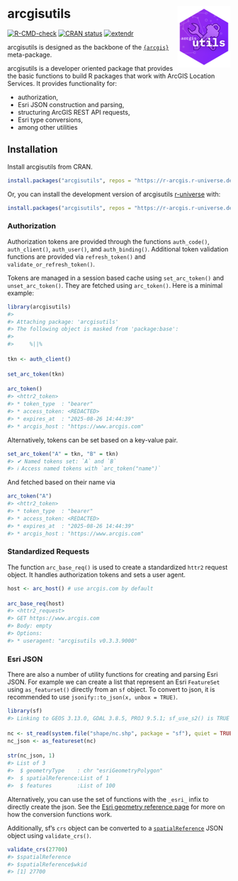 
# arcgisutils <img src="man/figures/logo.svg" align="right" height="139" alt="" />

<!-- badges: start -->

[![R-CMD-check](https://github.com/R-ArcGIS/arcgisutils/actions/workflows/R-CMD-check.yaml/badge.svg)](https://github.com/R-ArcGIS/arcgisutils/actions/workflows/R-CMD-check.yaml)
[![CRAN
status](https://www.r-pkg.org/badges/version/arcgisutils)](https://CRAN.R-project.org/package=arcgisutils)
[![extendr](https://img.shields.io/badge/extendr-%5E0.8.0-276DC2)](https://extendr.github.io/extendr/extendr_api/)
<!-- badges: end -->

arcgisutils is designed as the backbone of the
[`{arcgis}`](https://github.com/r-arcgis/arcgis) meta-package.

arcgisutils is a developer oriented package that provides the basic
functions to build R packages that work with ArcGIS Location Services.
It provides functionality for:

- authorization,
- Esri JSON construction and parsing,
- structuring ArcGIS REST API requests,
- Esri type conversions,
- among other utilities

## Installation

Install arcgisutils from CRAN.

``` r
install.packages("arcgisutils", repos = "https://r-arcgis.r-universe.dev")
```

Or, you can install the development version of arcgisutils
[r-universe](https://r-arcgis.r-universe.dev/) with:

``` r
install.packages("arcgisutils", repos = "https://r-arcgis.r-universe.dev")
```

### Authorization

Authorization tokens are provided through the functions `auth_code()`,
`auth_client()`, `auth_user()`, and `auth_binding()`. Additional token
validation functions are provided via `refresh_token()` and
`validate_or_refresh_token()`.

Tokens are managed in a session based cache using `set_arc_token()` and
`unset_arc_token()`. They are fetched using `arc_token()`. Here is a
minimal example:

``` r
library(arcgisutils)
#> 
#> Attaching package: 'arcgisutils'
#> The following object is masked from 'package:base':
#> 
#>     %||%

tkn <- auth_client()

set_arc_token(tkn)

arc_token()
#> <httr2_token>
#> * token_type  : "bearer"
#> * access_token: <REDACTED>
#> * expires_at  : "2025-08-26 14:44:39"
#> * arcgis_host : "https://www.arcgis.com"
```

Alternatively, tokens can be set based on a key-value pair.

``` r
set_arc_token("A" = tkn, "B" = tkn)
#> ✔ Named tokens set: `A` and `B`
#> ℹ Access named tokens with `arc_token("name")`
```

And fetched based on their name via

``` r
arc_token("A")
#> <httr2_token>
#> * token_type  : "bearer"
#> * access_token: <REDACTED>
#> * expires_at  : "2025-08-26 14:44:39"
#> * arcgis_host : "https://www.arcgis.com"
```

### Standardized Requests

The function `arc_base_req()` is used to create a standardized `httr2`
request object. It handles authorization tokens and sets a user agent.

``` r
host <- arc_host() # use arcgis.com by default

arc_base_req(host)
#> <httr2_request>
#> GET https://www.arcgis.com
#> Body: empty
#> Options:
#> * useragent: "arcgisutils v0.3.3.9000"
```

### Esri JSON

There are also a number of utility functions for creating and parsing
Esri JSON. For example we can create a list that represent an Esri
`FeatureSet` using `as_featurset()` directly from an `sf` object. To
convert to json, it is recommended to use
`jsonify::to_json(x, unbox = TRUE)`.

``` r
library(sf)
#> Linking to GEOS 3.13.0, GDAL 3.8.5, PROJ 9.5.1; sf_use_s2() is TRUE

nc <- st_read(system.file("shape/nc.shp", package = "sf"), quiet = TRUE)
nc_json <- as_featureset(nc)

str(nc_json, 1)
#> List of 3
#>  $ geometryType    : chr "esriGeometryPolygon"
#>  $ spatialReference:List of 1
#>  $ features        :List of 100
```

Alternatively, you can use the set of functions with the `_esri_` infix
to directly create the json. See the [Esri geometry reference
page](https://r.esri.com/arcgisutils/reference/esri_geometry.html) for
more on how the conversion functions work.

Additionally, sf’s `crs` object can be converted to a
[`spatialReference`](https://developers.arcgis.com/documentation/common-data-types/geometry-objects.htm#GUID-DFF0E738-5A42-40BC-A811-ACCB5814BABC)
JSON object using `validate_crs()`.

``` r
validate_crs(27700)
#> $spatialReference
#> $spatialReference$wkid
#> [1] 27700
```
